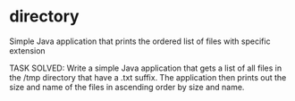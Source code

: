 # directory
Simple Java application that prints the ordered list of files with specific extension

TASK SOLVED:
Write a simple Java application that gets a list of all files in the /tmp directory that have a .txt suffix.
The application then prints out the size and name of the files in ascending order by size and name.